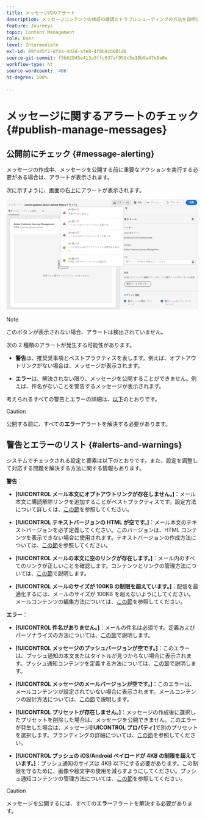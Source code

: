 ```yaml
---
title: メッセージ内のアラート
description: メッセージコンテンツの検証の確認とトラブルシューティングの方法を説明します。
feature: Journeys
topic: Content Management
role: User
level: Intermediate
exl-id: 89f445f2-df8a-4d2d-afe8-4f8b9cb001d9
source-git-commit: f5b629d5e413a3ffc037af959c5e16b9a47e8a0e
workflow-type: ht
source-wordcount: '466'
ht-degree: 100%

---
```


# メッセージに関するアラートのチェック {#publish-manage-messages}

## 公開前にチェック {#message-alerting}

メッセージの作成中、メッセージを公開する前に重要なアクションを実行する必要がある場合は、アラートが表示されます。

次に示すように、画面の右上にアラートが表示されます。

![](assets/message-alerts.png)

>[!NOTE]
>
>このボタンが表示されない場合、アラートは検出されていません。

次の 2 種類のアラートが発生する可能性があります。

* **警告**&#x200B;は、推奨奨事項とベストプラクティスを表します。例えば、オプトアウトリンクがない場合は、メッセージが表示されます。

* **エラー**&#x200B;は、解決されない限り、メッセージを公開することができません。例えば、件名がないことを警告するメッセージが表示されます。

考えられるすべての警告とエラーの詳細は、[以下](#alerts-and-warnings)のとおりです。

>[!CAUTION]
>
> 公開する前に、すべての&#x200B;**エラー**&#x200B;アラートを解決する必要があります。

## 警告とエラーのリスト {#alerts-and-warnings}

システムでチェックされる設定と要素は以下のとおりです。また、設定を調整して対応する問題を解決する方法に関する情報もあります。

**警告**：

* **[!UICONTROL メール本文にオプトアウトリンクが存在しません。]**：メール本文に購読解除リンクを追加することがベストプラクティスです。設定方法について詳しくは、[この節](consent.md)を参照してください。

* **[!UICONTROL テキストバージョンの HTML が空です。]**：メール本文のテキストバージョンを必ず定義してください。このバージョンは、HTML コンテンツを表示できない場合に使用されます。テキストバージョンの作成方法については、[この節](create-email-content.md#generate-text-version)を参照してください。

* **[!UICONTROL メールの本文に空のリンクが存在します。]**：メール内のすべてのリンクが正しいことを確認します。コンテンツとリンクの管理方法については、[この節](create-email-content.md)で説明します。

* **[!UICONTROL メールのサイズが 100KB の制限を超えています。]**：配信を最適化するには、メールのサイズが 100KB を超えないようにしてください。メールコンテンツの編集方法については、[この節](create-email-content.md)を参照してください。

**エラー**：

* **[!UICONTROL 件名がありません。]**：メールの件名は必須です。定義およびパーソナライズの方法については、[この節](create-email.md)で説明します。

   <!--HTML is empty when Amp HTML is present-->

* **[!UICONTROL メッセージのプッシュバージョンが空です。]**：このエラーは、プッシュ通知の本文またはタイトルが見つからない場合に表示されます。プッシュ通知コンテンツを定義する方法については、[この節](create-push.md)で説明します。

* **[!UICONTROL メッセージのメールバージョンが空です。]**：このエラーは、メールコンテンツが設定されていない場合に表示されます。メールコンテンツの設計方法については、[この節](design-emails.md)で説明します。

* **[!UICONTROL プリセットが存在しません。]**：メッセージの作成後に選択したプリセットを削除した場合は、メッセージを公開できません。このエラーが発生した場合は、メッセージ&#x200B;**[!UICONTROL プロパティ]**&#x200B;で別のプリセットを選択します。ブランディングの詳細については、[この節](../configuration/about-subdomain-delegation.md)を参照してください。

* **[!UICONTROL プッシュの iOS/Android ペイロードが 4KB の制限を超えています。]**：プッシュ通知のサイズは 4KB 以下にする必要があります。この制限を守るために、画像や絵文字の使用を減らすようにしてください。プッシュ通知コンテンツの管理方法については、[この節](create-push.md)を参照してください。

>[!CAUTION]
>
> メッセージを公開するには、すべての&#x200B;**エラー**&#x200B;アラートを解決する必要があります。

<!--Other issues can stop publication such as:
* The push notification title is empty-->
